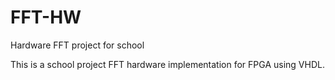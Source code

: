 # FFT-HW
Hardware FFT project for school

This is a school project FFT hardware implementation for FPGA using VHDL.
